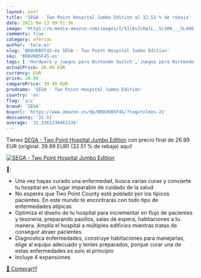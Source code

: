 ```yaml
---
layout: post
title: 'SEGA - Two Point Hospital Jumbo Edition al 32.51 % de rebaja'
date: 2021-04-13 09:51:36
image: 'https://m.media-amazon.com/images/I/51l6vJcHalL._SL500_._SL400_.jpg'
comments: true
category: ofertas
author: 'tole.es'
slug: 'B08VKB5F4S-es SEGA - Two Point Hospital Jumbo Edition'
sku: 'B08VKB5F4S-es'
tags: [ 'Hardware y juegos para Nintendo Switch','Juegos para Nintendo Switch','Videojuegos','sega', ]
actualPrice: 26.99 EUR
currency: EUR
price: 26.99
comparePrice: 39.99 EUR
prodname: 'SEGA - Two Point Hospital Jumbo Edition'
country: 'es'
flag: '🇪🇸'
brand: 'SEGA'
buyurl: 'https://www.amazon.es/dp/B08VKB5F4S/?tag=tolees-21'
descuento: '32.51'
average: '31.3361538461538'
---
```


Tienes [SEGA - Two Point Hospital Jumbo Edition](https://www.amazon.es/dp/B08VKB5F4S/?tag=tolees-21) con precio final de  26.99 EUR (original: 39.99 EUR) (32.51 %  de rebaja) aqui!

[![SEGA - Two Point Hospital Jumbo Edition](https://m.media-amazon.com/images/I/51l6vJcHalL._SL500_._SL400_.jpg)](https://www.amazon.es/dp/B08VKB5F4S/?tag=tolees-21)

🔎:

- Una vez hayas curado una enfermedad, busca varias curas y convierte tu hospital en un lugar imparable de cuidado de la salud
- No esperes que Two Point County esté poblado por los típicos pacientes. En este mundo te encontrarás con todo tipo de enfermedades atípicas
- Optimiza el diseño de tu hospital para incrementar en flujo de pacientes y tesorería, preparando pasillos, salas de espera, habitaciones a tu manera. Amplía el hospital a múltiples edificios mientras tratas de conseguir atraer pacientes
- Diagnostica enfermedades, construye habitaciones para manejarlas, elige al equipo adecuado y tenles preparados, porque curar una de estas enfermedades es solo el principio
- Incluye 4 expansiones

[🛒 Comprar!!!](https://www.amazon.es/dp/B08VKB5F4S/?tag=tolees-21)
